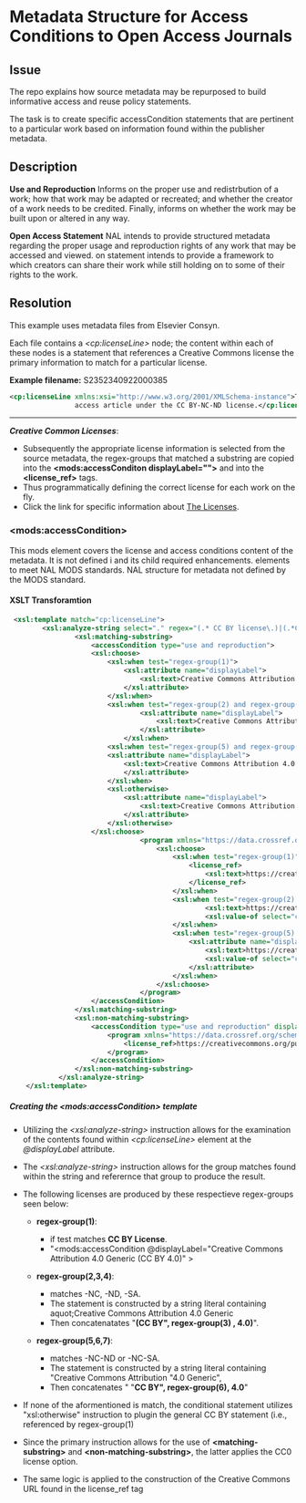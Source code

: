 #  Metadata Structure for Access Conditions to Open Access Journals

## Issue

The repo explains how source metadata may be repurposed to build informative access and reuse policy statements.

The task is to create specific accessCondition statements that are pertinent to a particular work based on information found within the publisher metadata. 
## Description
**Use and Reproduction** 
Informs on the proper use and redistrbution of a work; how that work may be adapted or recreated; and whether the creator of a work needs to be credited. Finally, informs on whether the work may be built upon or altered in any way. 

**Open Access Statement**
NAL intends to provide structured metadata regarding the proper usage and reproduction rights of any work that may be accessed and viewed. on  statement intends to provide a framework to which creators can share their work while still holding on to some of their rights to the work.  

## Resolution 

This example uses metadata files from Elsevier Consyn.

Each file contains a *&lt;cp:licenseLine&gt;* node; the content within each of these nodes is a statement that references a Creative Commons license  the primary information to match for a particular license.

**Example filename:** S2352340922000385
```xml
<cp:licenseLine xmlns:xsi="http://www.w3.org/2001/XMLSchema-instance">This is an open
                access article under the CC BY-NC-ND license.</cp:licenseLine>
```
------------------
***Creative Common Licenses***:
 -  Subsequently the appropriate license information is selected from the source metadata, the regex-groups that matched a substring are copied into the **&lt;mods:accessConditon  displayLabel=""&gt;** and into the **&lt;license_ref&gt;** tags. 
 -  Thus programmatically defining the correct license for each work on the fly.  
- Click the link for specific information about  [The Licenses](https://github.com/CarlosMtz3/OpenAccess/wiki/The-Licenses).
### &lt;mods:accessCondition&gt;
This mods element covers the license and access conditions content of the metadata. It is not defined i  and its child required enhancements. elements  to meet NAL MODS standards. NAL structure for metadata not defined by the MODS standard.

#### XSLT Transforamtion


 
```xml
 <xsl:template match="cp:licenseLine">
        <xsl:analyze-string select="." regex="(.* CC BY license\.)|(.*CC BY)(\-[A-Z]+)(\slicense\.)|(.*CC BY)(\-[A-Z]+?\-[A-Z]+)(\slicense\.)|(.*)(CC0)(\slicense\.$)">
                <xsl:matching-substring>
                    <accessCondition type="use and reproduction">
                    <xsl:choose>
                        <xsl:when test="regex-group(1)">
                            <xsl:attribute name="displayLabel">
                                <xsl:text>Creative Commons Attribution 4.0 Generic (CC BY 4.0)</xsl:text>
                            </xsl:attribute>
                        </xsl:when>
                        <xsl:when test="regex-group(2) and regex-group(3) and regex-group(4) ">
                                <xsl:attribute name="displayLabel">
                                    <xsl:text>Creative Commons Attribution 4.0 Generic&#160;</xsl:text><xsl:value-of select="concat('(CC BY', regex-group(3), ' 4.0)')"/>
                                </xsl:attribute>
                            </xsl:when>
                        <xsl:when test="regex-group(5) and regex-group(6) and regex-group(7)"> 
                        <xsl:attribute name="displayLabel">
                            <xsl:text>Creative Commons Attribution 4.0 Generic&#160;</xsl:text><xsl:value-of select="concat('(CC BY', regex-group(6), ' 4.0)')"/>
                            </xsl:attribute>
                        </xsl:when>
                        <xsl:otherwise>
                            <xsl:attribute name="displayLabel">
                                <xsl:text>Creative Commons Attribution 4.0 Generic (CC BY 4.0)</xsl:text>
                            </xsl:attribute>
                        </xsl:otherwise>
                    </xsl:choose>
                                <program xmlns="https://data.crossref.org/schemas/AccessIndicators.xsd">
                                    <xsl:choose>
                                        <xsl:when test="regex-group(1)">
                                            <license_ref>                                               
                                                <xsl:text>https://creativecommons.org/licenses/by/4.0/</xsl:text>
                                            </license_ref>
                                        </xsl:when>
                                        <xsl:when test="regex-group(2) and regex-group(3) and regex-group(4) ">                                         
                                                <xsl:text>https://creativecommons.org/licenses/by</xsl:text>
                                                <xsl:value-of select="concat(lower-case(regex-group(3)),'/4.0')"/>                                            
                                        </xsl:when>
                                        <xsl:when test="regex-group(5) and regex-group(6) and regex-group(7) ">
                                            <xsl:attribute name="displayLabel">
                                                <xsl:text>https://creativecommons.org/licenses/by</xsl:text>
                                                <xsl:value-of select="concat(lower-case(regex-group(6)),'/4.0')"/>
                                            </xsl:attribute>
                                        </xsl:when>
                                    </xsl:choose>
                                </program>
                    </accessCondition>
                </xsl:matching-substring>
                <xsl:non-matching-substring>
                    <accessCondition type="use and reproduction" displayLabel="Creative Commons Attribution 1.0 Generic (CC0)">
                        <program xmlns="https://data.crossref.org/schemas/AccessIndicators.xsd">                
                            <license_ref>https://creativecommons.org/publicdomain/zero/1.0/</license_ref>                
                        </program>
                    </accessCondition>                    
                </xsl:non-matching-substring>
            </xsl:analyze-string>
    </xsl:template>
   ```
##### Creating the **&lt;mods:accessCondition&gt;** template

- Utilizing the  *&lt;xsl:analyze-string&gt;* instruction allows for the examination of the contents found within *&lt;cp:licenseLine&gt;* element at the *@displayLabel* attribute.


- The *&lt;xsl:analyze-string&gt;* instruction allows for the group matches found within the string and referernce that group to produce the result.


- The following licenses are produced by these respectieve regex-groups seen below:

   -   **regex-group(1)**: 
        - if test matches **CC BY License**.
        -  "&lt;mods:accessCondition @displayLabel=&quot;Creative Commons Attribution 4.0 Generic (CC BY 4.0)&quot;
    &gt;
   -   **regex-group(2,3,4)**: 
        -    matches -NC, -ND, -SA. 
        -    The statement is constructed by a string literal containing aquot;Creative Commons Attribution 4.0 Generic 
        -    Then concatenatates "**(CC BY", regex-group(3) , 4.0)**".
    
    -   **regex-group(5,6,7)**: 
        - matches -NC-ND or -NC-SA. 
        - The statement is constructed by a string literal containing "Creative Commons Attribution &quot;4.0 Generic&quot;, 
        - Then concatenates &quot; "**CC BY&quot;, regex-group(6), 4.0**"
-   If none of the aformentioned is match, the conditional statement utilizes "xsl:otherwise" instruction to plugin the general CC BY statement (i.e., referenced by regex-group(1)
    
-   Since the primary instruction allows for the use of
**&lt;matching-substring&gt;** and **&lt;non-matching-substring&gt;**, the latter applies the CC0 license option.
    
-   The same logic is applied to the construction of the Creative Commons URL found in the license_ref tag

